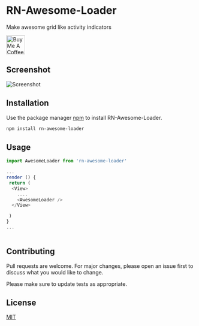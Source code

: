 
# RN-Awesome-Loader
Make awesome grid like activity indicators

<a href="https://www.buymeacoffee.com/Cirlorm" target="_blank"><img src="https://cdn.buymeacoffee.com/buttons/default-red.png" alt="Buy Me A Coffee" height="50" ></a>

## Screenshot

![Screenshot](https://i.ibb.co/CvTdDDC/screenshot.gif "Screenshot")


## Installation

Use the package manager [npm](https://npmjs.com) to install RN-Awesome-Loader.

```bash
npm install rn-awesome-loader
```

## Usage

```javascript
import AwesomeLoader from 'rn-awesome-loader'

...
render () {
 return (
  <View>
    ....
    <AwesomeLoader />
  </View>

 )
}
...
 
```

## 

## Contributing
Pull requests are welcome. For major changes, please open an issue first to discuss what you would like to change.

Please make sure to update tests as appropriate.

## License
[MIT](https://choosealicense.com/licenses/mit/)
